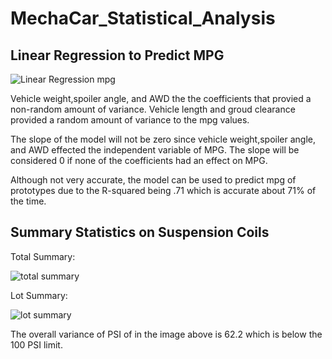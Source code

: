 # MechaCar_Statistical_Analysis

## Linear Regression to Predict MPG

![Linear Regression mpg](https://user-images.githubusercontent.com/87910875/145454872-62172b81-9234-40ef-8f04-c7f06845248a.png)


Vehicle weight,spoiler angle, and AWD the the coefficients that provied a non-random amount of variance. Vehicle length and groud clearance provided a random amount of variance to the mpg values.

The slope of the model will not be zero since vehicle weight,spoiler angle, and AWD effected the independent variable of MPG. The slope will be considered 0 if none of the coefficients had an effect on MPG.

Although not very accurate, the model can be used to predict mpg of prototypes due to the R-squared being .71 which is accurate about 71% of the time.

## Summary Statistics on Suspension Coils

Total Summary: 

![total summary](https://user-images.githubusercontent.com/87910875/145457731-1d3e617a-1523-4d6a-b396-81d79d90a50e.png)

Lot Summary: 

![lot summary](https://user-images.githubusercontent.com/87910875/145457744-dae99db9-637d-4cec-96a9-5184172d87cb.png)

The overall variance of PSI of in the image above is 62.2 which is below the 100 PSI limit. 
